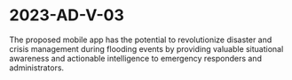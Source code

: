 # 2023-AD-V-03
The proposed mobile app has the potential to revolutionize disaster and crisis management during flooding events by providing valuable situational awareness and actionable intelligence to emergency responders and administrators.
